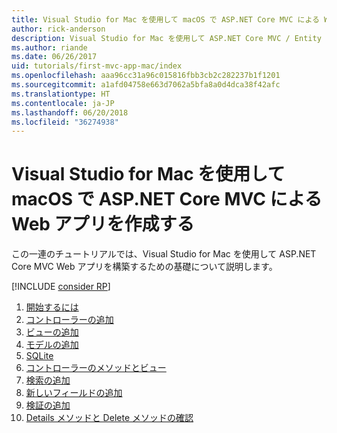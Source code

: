 ```yaml
---
title: Visual Studio for Mac を使用して macOS で ASP.NET Core MVC による Web アプリを作成する
author: rick-anderson
description: Visual Studio for Mac を使用して ASP.NET Core MVC / Entity Framework アプリを作成する
ms.author: riande
ms.date: 06/26/2017
uid: tutorials/first-mvc-app-mac/index
ms.openlocfilehash: aaa96cc31a96c015816fbb3cb2c282237b1f1201
ms.sourcegitcommit: a1afd04758e663d7062a5bfa8a0d4dca38f42afc
ms.translationtype: HT
ms.contentlocale: ja-JP
ms.lasthandoff: 06/20/2018
ms.locfileid: "36274938"
---
```

# <a name="create-a-web-app-with-aspnet-core-mvc-on-macos-with-visual-studio-for-mac"></a>Visual Studio for Mac を使用して macOS で ASP.NET Core MVC による Web アプリを作成する

この一連のチュートリアルでは、Visual Studio for Mac を使用して ASP.NET Core MVC Web アプリを構築するための基礎について説明します。 

[!INCLUDE [consider RP](../../includes/razor.md)]

1. [開始するには](xref:tutorials/first-mvc-app-mac/start-mvc)
1. [コントローラーの追加](xref:tutorials/first-mvc-app-mac/adding-controller)
1. [ビューの追加](xref:tutorials/first-mvc-app-mac/adding-view)
1. [モデルの追加](xref:tutorials/first-mvc-app-mac/adding-model)
1. [SQLite](xref:tutorials/first-mvc-app-mac/working-with-sql)
1. [コントローラーのメソッドとビュー](xref:tutorials/first-mvc-app-mac/controller-methods-views)
1. [検索の追加](xref:tutorials/first-mvc-app-mac/search)
1. [新しいフィールドの追加](xref:tutorials/first-mvc-app-mac/new-field)
1. [検証の追加](xref:tutorials/first-mvc-app-mac/validation)
1. [Details メソッドと Delete メソッドの確認](xref:tutorials/first-mvc-app/details)
